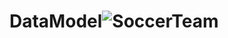 # DataModel![SoccerTeam](https://github.com/isabellekiser/soccerTeam/assets/149964200/73b3335d-aba2-4f41-bdd7-81c743847b99)
